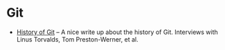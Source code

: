 # Git

* [History of Git](https://www.welcometothejungle.com/en/articles/btc-history-git) – A nice write up about the history of Git. Interviews with Linus Torvalds, Tom Preston-Werner, et al.



